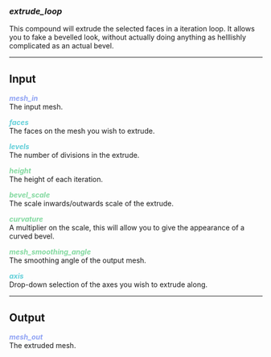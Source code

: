 ### ***extrude_loop***
This compound will extrude the selected faces in a iteration loop.  It allows you to fake a bevelled look, without actually doing anything as helllishly complicated as an actual bevel.<br />

***
## Input
<span style="color:#90A3F4">***mesh_in***</span>
<br />The input mesh.

<span style="color:#62CFD9">***faces***</span>
<br />The faces on the mesh you wish to extrude.

<span style="color:#62CFD9">***levels***</span>
<br />The number of divisions in the extrude.

<span style="color:#82D99F">***height***</span>
<br />The height of each iteration.

<span style="color:#82D99F">***bevel_scale***</span>
<br />The scale inwards/outwards scale of the extrude.

<span style="color:#82D99F">***curvature***</span>
<br />A multiplier on the scale, this will allow you to give the appearance of a curved bevel.

<span style="color:#82D99F">***mesh_smoothing_angle***</span>
<br />The smoothing angle of the output mesh.

<span style="color:#62CFD9">***axis***</span>
<br />Drop-down selection of the axes you wish to extrude along.

***
## Output
<span style="color:#90A3F4">***mesh_out***</span>
<br />The extruded mesh.

